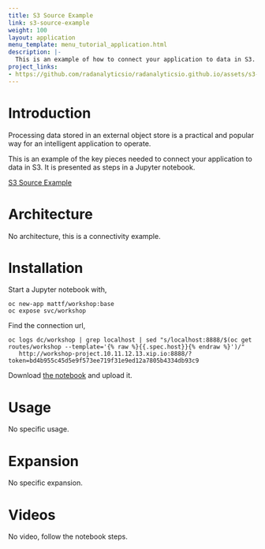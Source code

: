 ```yaml
---
title: S3 Source Example
link: s3-source-example
weight: 100
layout: application
menu_template: menu_tutorial_application.html
description: |-
  This is an example of how to connect your application to data in S3.
project_links:
- https://github.com/radanalyticsio/radanalyticsio.github.io/assets/s3-source-example
---
```


<h1 id="introduction">Introduction</h1>

Processing data stored in an external object store is a practical and
popular way for an intelligent application to operate.

This is an example of the key pieces needed to connect your
application to data in S3. It is presented as steps in a Jupyter
notebook.

[S3 Source Example](https://github.com/radanalyticsio/radanalyticsio.github.io/blob/master/assets/s3-source-example/s3-source-example.ipynb)

<h1 id="architecture">Architecture</h1>

No architecture, this is a connectivity example.

<h1 id="installation">Installation</h1>

Start a Jupyter notebook with,

```
oc new-app mattf/workshop:base
oc expose svc/workshop
```

Find the connection url,

```
oc logs dc/workshop | grep localhost | sed "s/localhost:8888/$(oc get routes/workshop --template='{% raw %}{{.spec.host}}{% endraw %}')/"
   http://workshop-project.10.11.12.13.xip.io:8888/?token=bd4b955c45d5e9f573ee719f31e9ed12a7805b4334db93c9
```

Download [the notebook](https://github.com/radanalyticsio/radanalyticsio.github.io/assets/s3-source-example/s3-source-example.ipynb) and upload it.

<h1 id="usage">Usage</h1>

No specific usage.

<h1 id="expansion">Expansion</h1>

No specific expansion.

<h1 id="videos">Videos</h1>

No video, follow the notebook steps.

